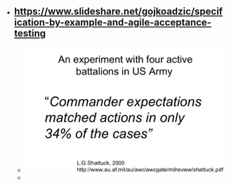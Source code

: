 - https://www.slideshare.net/gojkoadzic/specification-by-example-and-agile-acceptance-testing
	-
	- ![image.png](../assets/image_1656148194464_0.png)
	-
